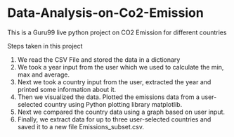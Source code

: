 # Data-Analysis-on-Co2-Emission
This is a Guru99 live python project on CO2 Emission for different countries

Steps taken in this project
1. We read the CSV File and stored the data in a dictionary
2. We took a year input from the user which we used to calculate the min, max and average.
3. Next we took a country input from the user, extracted the year and printed some information about it.
4. Then we visualized the data. Plotted the emissions data from a user-selected country using Python plotting library matplotlib.
5. Next we compared the country data using a graph based on user input.
6. Finally, we extract data for up to three user-selected countries and saved it to a new file Emissions_subset.csv.
